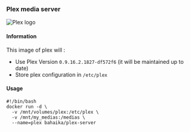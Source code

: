 ### Plex media server

![Plex logo](https://raw.githubusercontent.com/HipsterWhale/docker-plex-server/master/plex-logo.jpg)

#### Information

This image of plex will :

 - Use Plex Version `0.9.16.2.1827-df572f6` (it will be maintained up to date)
 - Store plex configuration in `/etc/plex`

#### Usage

```
#!/bin/bash
docker run -d \
  -v /mnt/volumes/plex:/etc/plex \
  -v /mnt/my_medias:/medias \
  --name=plex bahaika/plex-server
```
